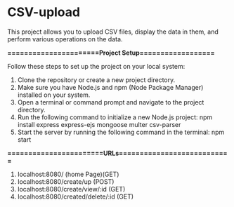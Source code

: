 # CSV-upload
This project allows you to upload CSV files, display the data in them, and perform various operations on the data.

**======================Project Setup==================** 

Follow these steps to set up the project on your local system:
1. Clone the repository or create a new project directory.
2. Make sure you have Node.js and npm (Node Package Manager) installed on your system.
3. Open a terminal or command prompt and navigate to the project directory.
4. Run the following command to initialize a new Node.js project:
    npm install express express-ejs mongoose multer csv-parser
5. Start the server by running the following command in the terminal:
    npm start


**=======================URLs===========================** 

   1. localhost:8080/  (home Page)(GET)
   2. localhost:8080/create/up (POST)
   3. localhost:8080/create/view/:id (GET)
   4. localhost:8080/created/delete/:id (GET)
